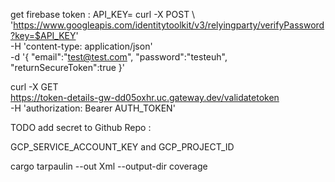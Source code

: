 

    
get firebase token : 
API_KEY=
curl -X POST \  'https://www.googleapis.com/identitytoolkit/v3/relyingparty/verifyPassword?key=$API_KEY' \
  -H 'content-type: application/json' \
  -d '{ "email":"test@test.com", "password":"testeuh", "returnSecureToken":true }'

curl -X GET \
  https://token-details-gw-dd05oxhr.uc.gateway.dev/validatetoken \
  -H 'authorization: Bearer AUTH_TOKEN' 



TODO add secret to Github Repo : 

GCP_SERVICE_ACCOUNT_KEY and GCP_PROJECT_ID

cargo tarpaulin --out Xml --output-dir coverage